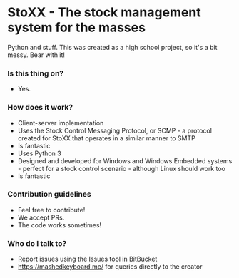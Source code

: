 # StoXX - The stock management system for the masses #

Python and stuff. This was created as a high school project, so it's a bit messy. Bear with it!

### Is this thing on? ###

* Yes.

### How does it work? ###

* Client-server implementation
* Uses the Stock Control Messaging Protocol, or SCMP - a protocol created for StoXX that operates in a similar manner to SMTP
* Is fantastic
* Uses Python 3
* Designed and developed for Windows and Windows Embedded systems - perfect for a stock control scenario - although Linux should work too
* Is fantastic

### Contribution guidelines ###

* Feel free to contribute!
* We accept PRs.
* The code works sometimes!

### Who do I talk to? ###

* Report issues using the Issues tool in BitBucket
* https://mashedkeyboard.me/ for queries directly to the creator